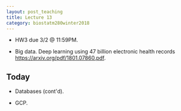 ```yaml
---
layout: post_teaching
title: Lecture 13
category: biostatm280winter2018
---
```


* HW3 due 3/2 @ 11:59PM.

* Big data. Deep learning using 47 billion electronic health records <https://arxiv.org/pdf/1801.07860.pdf>.
    
## Today

* Databases (cont'd).

* GCP.
